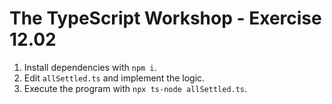 # The TypeScript Workshop - Exercise 12.02

1. Install dependencies with `npm i`.
2. Edit `allSettled.ts` and implement the logic.
3. Execute the program with `npx ts-node allSettled.ts`.
